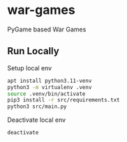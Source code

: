 # war-games
PyGame based War Games

## Run Locally
Setup local env
```bash
apt install python3.11-venv
python3 -m virtualenv .venv
source .venv/bin/activate
pip3 install -r src/requirements.txt 
python3 src/main.py
```

Deactivate local env
```bash
deactivate
```
